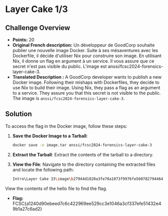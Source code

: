 # Layer Cake 1/3

## Challenge Overview
- **Points:** 20
- **Original French description:** Un développeur de GoodCorp souhaite publier une nouvelle image Docker. Suite à ses mésaventures avec les Dockerfile, il décide d'utiliser Nix pour construire son image. En utilisant Nix, il donne un flag en argument à un service. Il vous assure que ce secret n'est pas visible du public. L'image est anssi/fcsc2024-forensics-layer-cake-3.
- **Translated Description :** A GoodCorp developer wants to publish a new Docker image. Following their mishaps with Dockerfiles, they decide to use Nix to build their image. Using Nix, they pass a flag as an argument to a service. They assure you that this secret is not visible to the public. The image is `anssi/fcsc2024-forensics-layer-cake-3`.



## Solution

To access the flag in the Docker image, follow these steps:

1. **Save the Docker Image to a Tarball**:
   ```bash
   docker save -o image.tar anssi/fcsc2024-forensics-layer-cake-3
   ```

2. **Extract the Tarball**:
Extract the contents of the tarball to a directory.

3. **View the File**:
Navigate to the directory containing the extracted files and locate the following path:

    ```bash
    Intro\Layer Cake 33\image\b27944d1020a3fe70a1073f9976fe560782794464e6ad85ff6e8982588dad42f\layer\nix\store\m8ww0n3iqndg8zaiwbsnij6rvmpmjbry-hello\bin\hello
    ```

View the contents of the hello file to find the flag.

- **Flag:** 
FCSC{a1240d90ebeed7c6c422969ee529cc3e1046a3cf337efe51432e49b1a27c6ad2}
